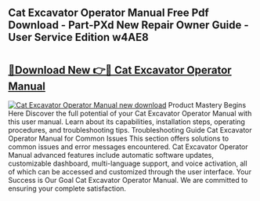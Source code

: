 ## Cat Excavator Operator Manual Free Pdf Download - Part-PXd New Repair Owner Guide - User Service Edition w4AE8

# <h2><a href="http://bc25246.oget.top/?id=Cat+Excavator+Operator+Manual">🔗Download New 👉🔴 Cat Excavator Operator Manual</a></h2>

[![Cat Excavator Operator Manual new download](https://i.imgur.com/5g1atiW.png)](http://bc25246.oget.top/?id=Cat+Excavator+Operator+Manual)
Product Mastery Begins Here Discover the full potential of your Cat Excavator Operator Manual with this user manual. Learn about its capabilities, installation steps, operating procedures, and troubleshooting tips. Troubleshooting Guide Cat Excavator Operator Manual for Common Issues This section offers solutions to common issues and error messages encountered. Cat Excavator Operator Manual advanced features include automatic software updates, customizable dashboard, multi-language support, and voice activation, all of which can be accessed and customized through the user interface. Your Success is Our Goal Cat Excavator Operator Manual. We are committed to ensuring your complete satisfaction.
